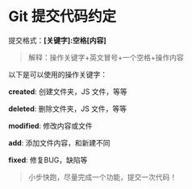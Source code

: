 # Git 提交代码约定

提交格式：**[关键字]:空格[内容]**

> 解释：操作关键字+英文冒号+一个空格+操作内容

以下是可以使用的操作关键字：

**created**: 创建文件夹，JS 文件，等等

**deleted**: 删除文件夹，JS 文件，等等

**modified**: 修改内容或文件

**add**: 添加文件内容，和新建不同

**fixed**: 修复BUG，缺陷等

> 小步快跑，尽量完成一个功能，提交一次代码！
